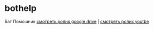 # bothelp
Бат Помошник
[смотреть ролик google drive](https://drive.google.com/file/d/1qCZpyTAl8yCPSOiU1W1Urq8sH7UOD64R/view?usp=sharing)
|
[смотреть ролик youtbe](https://www.youtube.com/watch?v=weMVnUMAASw)
